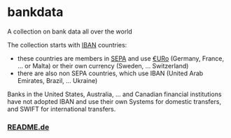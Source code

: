 # bankdata

A collection on bank data all over the world

The collection starts with [IBAN](https://en.wikipedia.org/wiki/International_Bank_Account_Number#Adoption) countries:
- these countries are members in [SEPA](https://en.wikipedia.org/wiki/Single_Euro_Payments_Area) and use [€URo](https://en.wikipedia.org/wiki/Eurozone) (Germany, France, ... or Malta) or their own currency (Sweden, ... Switzerland)
- there are also non SEPA countries, which use IBAN (United Arab Emirates, Brazil, ... Ukraine)

Banks in the United States, Australia, ... and Canadian financial institutions have not adopted IBAN and use their own Systems for domestic transfers, and SWIFT for international transfers.

### [README.de](README-de.md)